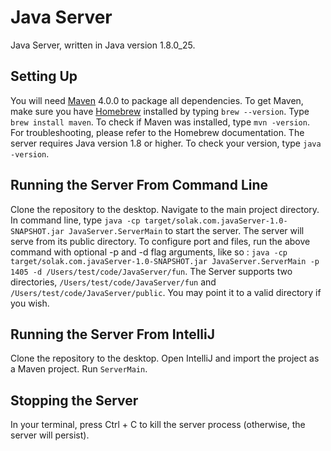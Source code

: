 # Java Server
Java Server, written in Java version 1.8.0_25.

## Setting Up
You will need [Maven](http://maven.apache.org/) 4.0.0 to package all dependencies. To get Maven, make sure you have [Homebrew](http://brew.sh/) installed by typing  ```brew --version```.
Type ```brew install maven```. To check if Maven was installed, type ```mvn -version```. For troubleshooting, please refer to the Homebrew documentation.
The server requires Java version 1.8 or higher. To check your version, type ```java -version```.

## Running the Server From Command Line
Clone the repository to the desktop. Navigate to the main project directory.
In command line, type ```java -cp target/solak.com.javaServer-1.0-SNAPSHOT.jar JavaServer.ServerMain``` to start the server. The server will serve from its public directory.
To configure port and files, run the above command with optional -p and -d flag arguments, like so : ```java -cp target/solak.com.javaServer-1.0-SNAPSHOT.jar JavaServer.ServerMain -p 1405 -d /Users/test/code/JavaServer/fun```.
The Server supports two directories, ```/Users/test/code/JavaServer/fun``` and ```/Users/test/code/JavaServer/public```. You may point it to a valid directory if you wish.

## Running the Server From IntelliJ
Clone the repository to the desktop. Open IntelliJ and import the project as a Maven project. Run ```ServerMain```.

## Stopping the Server
In your terminal, press Ctrl + C to kill the server process (otherwise, the server will persist).

